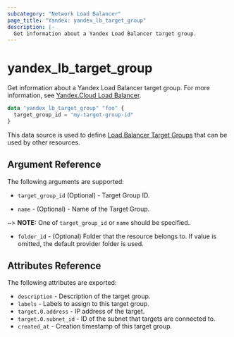 ```yaml
---
subcategory: "Network Load Balancer"
page_title: "Yandex: yandex_lb_target_group"
description: |-
  Get information about a Yandex Load Balancer target group.
---
```



# yandex_lb_target_group




Get information about a Yandex Load Balancer target group. For more information, see [Yandex.Cloud Load Balancer](https://cloud.yandex.com/docs/load-balancer/quickstart).

```terraform
data "yandex_lb_target_group" "foo" {
  target_group_id = "my-target-group-id"
}
```

This data source is used to define [Load Balancer Target Groups](https://cloud.yandex.com/docs/load-balancer/concepts/target-resources) that can be used by other resources.

## Argument Reference

The following arguments are supported:

* `target_group_id` (Optional) - Target Group ID.

* `name` - (Optional) - Name of the Target Group.

~> **NOTE:** One of `target_group_id` or `name` should be specified.

* `folder_id` - (Optional) Folder that the resource belongs to. If value is omitted, the default provider folder is used.

## Attributes Reference

The following attributes are exported:

* `description` - Description of the target group.
* `labels` - Labels to assign to this target group.
* `target.0.address` - IP address of the target.
* `target.0.subnet_id` - ID of the subnet that targets are connected to.
* `created_at` - Creation timestamp of this target group.
